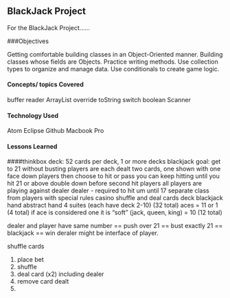 ## BlackJack Project
For the BlackJack Project......

###Objectives


Getting comfortable building classes in an Object-Oriented manner.
Building classes whose fields are Objects.
Practice writing methods.
Use collection types to organize and manage data.
Use conditionals to create game logic.

#### Concepts/ topics Covered

buffer reader
ArrayList
override
toString
switch
boolean
Scanner

#### Technology Used
Atom
Eclipse
Github
Macbook Pro


#### Lessons Learned



####thinkbox
deck: 52 cards per deck, 1 or more decks
blackjack goal: get to 21 without busting
players are each dealt two cards, one shown with one face down
players then choose to hit or pass
you can keep hitting until you hit 21 or above
double down before second hit
players
all players are playing against dealer
dealer - required to hit um until 17
	separate class from players with special rules
casino
	shuffle and deal cards
deck
blackjack hand
abstract hand
4 suites (each have deck 2-10) (32 total)
aces = 11 or 1 (4 total)
if ace is considered one it is “soft”
(jack, queen, king) = 10 (12 total)

dealer and player have same number == push
over 21 == bust
exactly 21 == blackjack == win
deraler might be interface of player.

shuffle cards

1. place bet
2. shuffle
3. deal card (x2) including dealer
4. remove card dealt
5.
